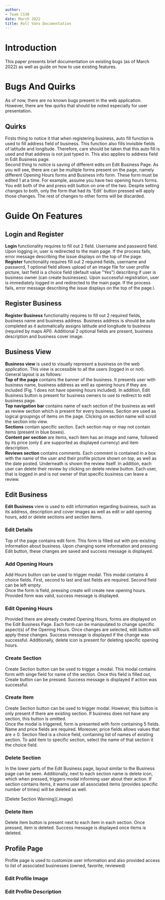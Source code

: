```yaml
---
author:
- Team CS38
date: March 2022
title: Roll Vans Documentation
---
```


# Introduction

This paper presents brief documentation on existing bugs (as of March
2022) as well as guide on how to use existing features.

# Bugs And Quirks

As of now, there are no known bugs present in the web application.
However, there are few quirks that should be noted especially for user
presentation.

## Quirks

Firsts thing to notice it that when registering business, auto fill
function is used to fill address field of business. This function also
fills invisible fields of latitude and longitude. Therefore, care should
be taken that this auto fill is used and that address is not just typed
in. This also applies to address field in Edit Business page.\
Second thing to notice is saving of different edits on Edit Business
Page. As you will see, there are can be multiple forms present on the
page, namely different Opening Hours forms and Business info form. These
form must be edited 1 at a time. For example, assume you have two
opening hours forms. You edit both of the and press edit button on one
of the two. Despite setting changes to both, only the form that had its
'Edit' button pressed will apply those changes. The rest of changes to
other forms will be discarded.

# Guide On Features

## Login and Register

**Login** functionality requires to fill out 2 field. Username and
password field. Upon logging in, user is redirected to the main page. If
the process fails, error message describing the issue displays on the
top of the page.\
**Register** functionality requires fill out 2 required fields, username
and password, 1 optional field allows upload of an image file for user
profile picture, last field is a choice field (default value \"Yes\")
describing if user is business owner (can create businesses). Upon
successful registration, user is immediately logged in and redirected to
the main page. If the process fails, error message describing the issue
displays on the top of the page.\

## Register Business

**Register Business** functionality requires to fill out 2 required
fields, business name and business address. Business address is should
be auto completed as it automatically assigns latitude and longitude to
business (required by maps API). Additional 2 optional fields are
present, business description and business cover image.

## Business View

**Business view** is used to visually represent a business on the web
application. This view is accessible to all the users (logged in or
not). General layout is as follows:\
**Top of the page** contains the banner of the business. It presents user
with business name, business address as well as opening hours if they
are included (Fig. 1 does not have opening hours included). In addition,
Edit Business button is present for business owners to use to redirect
to edit business page.\
**Top navigation bar** contains name of each section of the business as well
as review section which is present for every business. Section are used
as logical groupings of items on the page. Clicking on section name will
scroll the section into view.\
**Sections** contain specific section. Each section may or may not
contain items (present in blue boxes).\
**Content per section** are items, each item has an image and name, followed
by its price (only £ are supported as displayed currency) and item
description.\
**Reviews section** contains comments. Each
comment is contained in a box with the name of the user and their
profile picture shown on top, as well as the date posted. Underneath is
shown the review itself. In addition, each user can delete their review
by clicking on delete review button. Each user, that is logged in and is
not owner of that specific business can leave a review.

## Edit Business

**Edit Business** view is used to edit information regarding business,
such as its address, description and cover images as well as edit or add
opening hours, add or delete sections and section items.

### Edit Details

Top of the page contains edit form. This form is filled out with pre-existing information about
business. Upon changing some information and pressing Edit button, these
changes are saved and success message is displayed.

### Add Opening Hours

Add Hours button can be used to trigger modal. This modal contains 4 choice fields.
First, second to last and last fields are required. Second field can be
left empty.\
Once the form is field, pressing create will create new opening hours.
Provided form was valid, success message is displayed.


### Edit Opening Hours

Provided there are already created Opening Hours, forms are displayed on the Edit Business Page.
Each form can be manipulated to change specific aspect(s) of the Opening
Hours. Once changes are selected, edit button will apply these changes.
Success message is displayed if the change was successful. Additionally,
delete icon is present for deleting specific opening hours.

### Create Section

Create Section button can be used to trigger a
modal. This modal contains form with singe
field for name of the section. Once this field is filled out, Create
button can be pressed. Success message is displayed if action was
successful.


### Create Item

Create Section button can be used to trigger
modal. However, this button is only present if
there are existing section. If business does not have any section, this
button is omitted.\
Once the modal is triggered, form is presented with form containing 5
fields. Name and price fields are required. Moreover, price fields
allows values that are $\geq$ 0. Section filed is a choice field,
containing list of names of existing section. To add item to specific
section, select the name of that section it the choice field.


### Delete Section

In the lower parts of the Edit Business page, layout similar to the
Business page can be seen. Additionally, next to each section name is
delete icon, which when pressed, triggers modal informing user about
their action. If section contains items, it warns user all associated
items (provides specific number of times) will be deleted as well.

[Delete Section Warning]{.image}

### Delete Item

Delete item button is present next to each item in each section. Once
pressed, item is deleted. Success message is displayed once items is
deleted.

## Profile Page

Profile page is used to customize user information and also provided
access to list of associated businesses (owned, favorite, reviewed)

### Edit Profile Image

### Edit Profile Description
